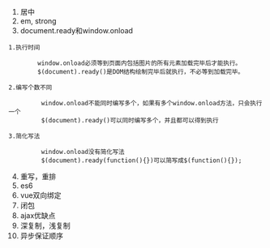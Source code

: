 1. 居中
2. em, strong
3. document.ready和window.onload
```
1.执行时间 

        window.onload必须等到页面内包括图片的所有元素加载完毕后才能执行。
        $(document).ready()是DOM结构绘制完毕后就执行，不必等到加载完毕。 

2.编写个数不同

         window.onload不能同时编写多个，如果有多个window.onload方法，只会执行一个
         $(document).ready()可以同时编写多个，并且都可以得到执行

3.简化写法

         window.onload没有简化写法
         $(document).ready(function(){})可以简写成$(function(){});
```

4. 重写，重排
5. es6
6. vue双向绑定
7. 闭包
8. ajax优缺点
9. 深复制，浅复制
10. 异步保证顺序